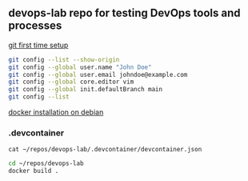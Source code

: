 ## devops-lab repo for testing DevOps tools and processes

[git first time setup](https://git-scm.com/book/en/v2/Getting-Started-First-Time-Git-Setup)
```bash
git config --list --show-origin
git config --global user.name "John Doe"
git config --global user.email johndoe@example.com
git config --global core.editor vim
git config --global init.defaultBranch main
git config --list
```
[docker installation on debian](https://docs.docker.com/engine/install/debian/)

### .devcontainer
`cat ~/repos/devops-lab/.devcontainer/devcontainer.json`

```bash
cd ~/repos/devops-lab
docker build .
```


